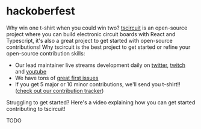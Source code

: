 # hackoberfest

Why win one t-shirt when you could win two? [tscircuit](https://tscircuit.com) is an open-source
project where you can build electronic circuit boards with React and Typescript, it's also a great
project to get started with open-source contributions! Why tscircuit is the best project to get
started or refine your open-source contribution skills:

- Our lead maintainer live streams development
daily on [twitter](https://x.com/seveibar), [twitch](https://twitch.tv/seveibar) and [youtube](https://www.youtube.com/@seveibar)
- We have tons of [great first issues](https://github.com/search?q=org%3Atscircuit+label%3A%22good+first+issue%22+is%3Aopen&type=Issues)
- If you get 5 major or 10 minor contributions, we'll send you t-shirt!! ([check out our contribution tracker](https://github.com/tscircuit/contribution-tracker))

Struggling to get started? Here's a video explaining how you can get started contributing to tscircuit!

TODO
